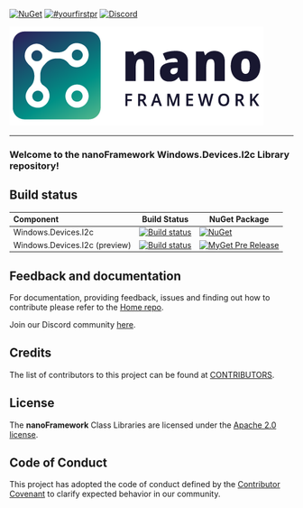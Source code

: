 [![NuGet](https://img.shields.io/nuget/dt/nanoFramework.Windows.Devices.I2c.svg)]() [![#yourfirstpr](https://img.shields.io/badge/first--timers--only-friendly-blue.svg)](https://github.com/nanoframework/Home/blob/master/CONTRIBUTING.md) [![Discord](https://img.shields.io/discord/478725473862549535.svg)](https://discord.gg/gCyBu8T)


![nanoFramework logo](https://github.com/nanoframework/Home/blob/master/resources/logo/nanoFramework-repo-logo.png)

-----

### Welcome to the **nanoFramework** Windows.Devices.I2c Library repository!


## Build status

| Component | Build Status | NuGet Package |
|:-|---|---|
| Windows.Devices.I2c | [![Build status](https://ci.appveyor.com/api/projects/status/uv8d9warho08w7g2/branch/master?svg=true)](https://ci.appveyor.com/project/nfbot/lib-windows-devices-i2c/branch/master) | [![NuGet](https://img.shields.io/nuget/vpre/nanoFramework.Windows.Devices.I2c.svg)](https://www.nuget.org/packages/nanoFramework.Windows.Devices.I2c/)  |
| Windows.Devices.I2c (preview) | [![Build status](https://ci.appveyor.com/api/projects/status/uv8d9warho08w7g2/branch/develop?svg=true)](https://ci.appveyor.com/project/nfbot/lib-windows-devices-i2c/branch/develop) | [![MyGet Pre Release](https://img.shields.io/myget/nanoframework-dev/vpre/nanoFramework.Windows.Devices.I2c.svg)](https://www.myget.org/feed/nanoframework-dev/package/nuget/nanoFramework.Windows.Devices.I2c) |


## Feedback and documentation

For documentation, providing feedback, issues and finding out how to contribute please refer to the [Home repo](https://github.com/nanoframework/Home).

Join our Discord community [here](https://discord.gg/gCyBu8T).


## Credits

The list of contributors to this project can be found at [CONTRIBUTORS](https://github.com/nanoframework/Home/blob/master/CONTRIBUTORS.md).


## License

The **nanoFramework** Class Libraries are licensed under the [Apache 2.0 license](http://www.apache.org/licenses/LICENSE-2.0).


## Code of Conduct
This project has adopted the code of conduct defined by the [Contributor Covenant](http://contributor-covenant.org/)
to clarify expected behavior in our community.
